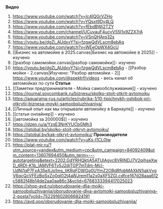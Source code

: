 **Видео**
1. https://www.youtube.com/watch?v=Ic4IQGrVZHo
2. https://www.youtube.com/watch?v=YQsxt9Dy4LQ
3. https://www.youtube.com/watch?v=fEbdBWi2TZY
4. https://www.youtube.com/channel/UCuvauF4ucyV55I1x9ZZX7rA
5. https://www.youtube.com/watch?v=VSnQHArq32s
6. https://youtu.be/dgZi_AUdxvY?si=fzgwQdVLscm8ebAg
7. https://www.youtube.com/watch?v=WEeOpWX4GcU
8.  [[Бизнес на автомойке в 2025.canvas|Бизнес на автомойке в 2025]] - изучено 
9. [[разбор самомойки.canvas|разбор самомойки]]- изучено
10. https://youtu.be/dgZi_AUdxvY?si=fzgwQdVLscm8ebAg - [[Разбор мойки - 2.canvas|Изучено: "Разбор автомойки - 2]]
https://www.youtube.com/@spektrf/videos - весь канал об автомойках по сути
**Статьи** 
11. [[Заметки предпринимателя - Мойка самообслуживания⁠⁠]]  - изучено
12. https://journal.sovcombank.ru/biznesu/skolko-stoit-otkrit-avtomoiku
13. https://aquarama-rus.ru/articles/rubrika-1/10-tipichnykh-oshibok-pri-otkrytii-biznesa-moyki-samoobsluzhivaniya/
14. [[Личный опыт как мы открывали автомойку в Барнауле]] - изучено
15. [[статья онлайнер]] - изучено 
16. [[автомойка за 200000$]] - изучено
17. https://dzen.ru/a/YzsE3NrKYUCbGMh3
18. https://istobal.by/skolko-stoit-otkryt-avtomojku/
19. https://istobal.by/kak-otkryt-avtomojku/
**Производители**
20. https://www.youtube.com/watch?v=uKs-l1CL0Iw
21. https://plat-mir.ru/?utm_source=yandex&utm_medium=cpc&utm_campaign=84092409&utm_content=13607694450&utm_term=---autotargeting&etext=2202.GdYRHQktjA5ATUlAgvc8VRlNDJ7V2qihseXwD_4RDl-K1b_lAMVF6Tv5J2djTGP7mTdm-Mcl-UdNj1qP7FxA35eXJo1ms_IjKRgFDWGg0UYmZ2ORdRfobMAXkN1iakVvgV6qcQcVFEzBqSxZo0qI02t4aWJrem11a2x0aXF5ZGI.cdfce167d28aaa612c5882f48b14de2aa0aa86c3&yclid=6768333394417025023
22. https://shop-avd.ru/oborudovanie-dlja-mojki-samoobsluzhivanija/oborudovanie-dlya-avtomojki-samoobsluzhivaniya-2-posta?yclid=7522916028066824191
23. https://avd.ooo/oborudovanie-dlja-mojki-samoobsluzhivanija/